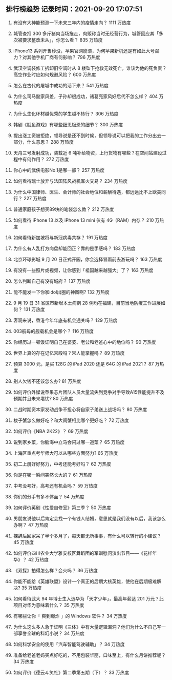 
## 排行榜趋势 记录时间：2021-09-20 17:07:51
  
  1. 有没有大神能预测一下未来三年内的疫情走向？ 1111 万热度
    
  2. 城管查扣 300 多斤猪肉当场拖走，肉贩称当时无经营行为，城管回应其「多次被要求整改未从」，你怎么看？ 835 万热度
    
  3. iPhone13 系列开售秒没，苹果官网崩溃，为何苹果新机还是有如此大号召力？对其他手机厂商有何影响？ 796 万热度
    
  4. 武汉空调装修工拆卸旧空调时从 8 楼坠下抢救无效死亡，谁该为他的死负责？高空作业时应如何规避风险？ 600 万热度
    
  5. 怎么在古代的屠城中成功的活下来？ 541 万热度
    
  6. 为什么司马懿家风差，子孙却很成功，诸葛亮家风好后代不怎么样？ 404 万热度
    
  7. 为什么生化环材越优秀的学生越不转行？ 306 万热度
    
  8. 韩剧《鱿鱼游戏》有哪些细思极恐的细节？ 300 万热度
    
  9. 提出涨工资被拒绝，领导说是还不到时候，但领导说可以把我的工作分出去一部分，什么意思？ 288 万热度
    
  10. 天舟三号发射成功，装载近 6 吨补给物资，上行货物有哪些？在空间站建设过程中有何作用？ 272 万热度
    
  11. 你心中的武侠电影No.1是哪一部？ 257 万热度
    
  12. 如何看待瑞士放弃与法国阵风战机军火交易？ 234 万热度
    
  13. 为什么中国律师、医生、会计师的社会地位和薪酬待遇，都远远比不上欧美同行？ 227 万热度
    
  14. 普通家庭孩子想买89块的笔袋怎么教？ 212 万热度
    
  15. 如何看待 iPhone 13 以及 iPhone 13 mini  仅有 4G（RAM）内存？ 210 万热度
    
  16. 如何看待新加坡将与新冠病毒共存？ 191 万热度
    
  17. 为什么有人乱打方向盘却能回正？靠的是手感吗？ 183 万热度
    
  18. 北京环球影城 9 月 20 日正式开园，你会选择冒雨前去游玩吗？ 163 万热度
    
  19. 有没有一些照片或视频，让你感到「祖国越来越强大」了？ 163 万热度
    
  20. 怎么判断自己有没有城府？ 137 万热度
    
  21. 能不能发一下你家idol出圈的神图啊? 132 万热度
    
  22. 9 月 19 日 31 省区市新增本土病例 28 例均在福建，目前当地防疫工作进展如何？ 131 万热度
    
  23. 客观来说，香港今年年底有机会通关吗？ 129 万热度
    
  24. 003航母的舰载机会是哪个？ 116 万热度
    
  25. 你经历过一顿饭证明自己在婆婆、老公和老爸心中的地位吗？ 90 万热度
    
  26. 世界上真的存在记忆宫殿吗？常人能掌握吗？ 89 万热度
    
  27. 预算 3000 元，是买 128G 的 iPad 2020 还是 64G 的 iPad 2021？ 87 万热度
    
  28. 别人欠钱不还该怎么办? 81 万热度
    
  29. 如何评价外媒说苹果芯片团队人员大量流失到竞争对手导致A15性能提升不及预期并且未来堪忧? 80 万热度
    
  30. 二战时期资本家发动战争不担心将自家子弟送上战场吗？ 80 万热度
    
  31. 梭子蟹怎么做好吃？和大闸蟹相比哪个更好吃？ 72 万热度
    
  32. 如何评价《NBA 2K22》？ 69 万热度
    
  33. 说到家乡菜，你脑海中立马会闪过哪一道菜？ 65 万热度
    
  34. 上海区重点考华师大可以从哪些方面努力? 65 万热度
    
  35. 初二上册好好努力，中考还能考好吗？ 62 万热度
    
  36. 你是在哪一瞬间突然长大的？ 61 万热度
    
  37. 中考没考好，高考还有机会吗？ 59 万热度
    
  38. 你们的分手有多不体面？ 54 万热度
    
  39. 如何评价英剧《性爱自修室》第三季？ 50 万热度
    
  40. 男朋友说他以后肯定会找一个有钱人结婚，意思就是我们没有以后，我该怎么办啊？ 47 万热度
    
  41. 裸辞后回家呆了半个多月了，每天都无所事事，有什么可以转行的小建议？ 45 万热度
    
  42. 如何评价四川农业大学雅安校区舞蹈团的军训慰问演出节目——《花样年华》？ 42 万热度
    
  43. 《双探》拍得怎么样？会火吗？ 36 万热度
    
  44. 你能不能给《英雄联盟》设计一个真正的后期大核英雄，使他在后期极难解决? 35 万热度
    
  45. 如何看待武大 94 年博士生入选华为「天才少年」，最高年薪达 201 万元？此项目对华为意味着什么？ 35 万热度
    
  46. 有哪些让你「 爽到爆炸 」的 Windows 软件？ 34 万热度
    
  47. 为什么这么多人急于证明《三体》中有大量逻辑漏洞？他们为什么不自己写一部享誉全球的科幻小说？ 34 万热度
    
  48. 如何科学安全的使用「汽车智能驾驶辅助」？ 34 万热度
    
  49. 准备给老爸老妈买点好吃的，不用包装华丽，口味至上，有什么月饼推荐呢？ 34 万热度
    
  50. 如何评价《德云斗笑社》第二季第五期（下）？ 33 万热度
    